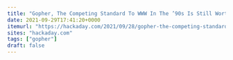 ```yaml
---
title: "Gopher, The Competing Standard To WWW In The ’90s Is Still Worth Checking Out | Hackaday"
date: 2021-09-29T17:41:20+0000
itemurl: "https://hackaday.com/2021/09/28/gopher-the-competing-standard-to-www-in-the-90s-is-still-worth-checking-out/"
sites: "hackaday.com"
tags: ["gopher"]
draft: false
---
```

